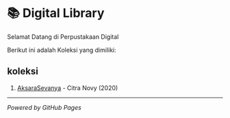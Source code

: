 # 📚 Digital Library

Selamat Datang di Perpustakaan Digital

Berikut ini adalah Koleksi yang dimiliki:

## koleksi
1. [AksaraSevanya](ebook/pdfcoffee.com_aksara-sevanya-by-citra-novy-pdf-free.pdf) - Citra Novy (2020)

---

*Powered by GitHub Pages*
